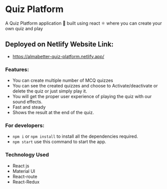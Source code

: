 # Quiz Platform

A Quiz Platform application 📱 built using react ⚛️ where you can create your own quiz and play

## Deployed on Netlify Website Link:
- https://almabetter-quiz-platform.netlify.app/

### Features:

* You can create multiple number of MCQ quizzes
* You can see the created quizzes and choose to Activate/deactivate or delete the quiz or just simply play it.
* You will get the proper user experience of playing the quiz with our sound effects.
* Fast and steady
* Shows the result at the end of the quiz.

### For developers:

- `npm i` or `npm install` to install all the dependencies required.
- `npm start` use this command to start the app.

### Technology Used

* React js
* Material UI
* React-route
* React-Redux
